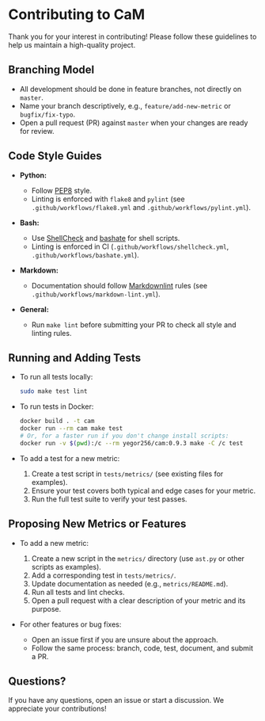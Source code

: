 # Contributing to CaM

Thank you for your interest in contributing!
Please follow these guidelines to help us maintain a high-quality project.

## Branching Model

* All development should be done in feature branches, not directly on `master`.
* Name your branch descriptively, e.g., `feature/add-new-metric` or `bugfix/fix-typo`.
* Open a pull request (PR) against `master` when your changes are ready for review.

## Code Style Guides

* **Python:**

  * Follow [PEP8](https://www.python.org/dev/peps/pep-0008/) style.
  * Linting is enforced with `flake8` and `pylint`
   (see `.github/workflows/flake8.yml` and `.github/workflows/pylint.yml`).

* **Bash:**

  * Use [ShellCheck](https://www.shellcheck.net/)
   and [bashate](https://github.com/openstack/bashate) for shell scripts.
  * Linting is enforced in CI (`.github/workflows/shellcheck.yml`, `.github/workflows/bashate.yml`).

* **Markdown:**

  * Documentation should follow
   [Markdownlint](https://github.com/DavidAnson/markdownlint)
    rules (see `.github/workflows/markdown-lint.yml`).

* **General:**

  * Run `make lint` before submitting your PR to check all style and linting rules.

## Running and Adding Tests

* To run all tests locally:

  ```bash
  sudo make test lint
  ```
  
* To run tests in Docker:
 
  ```bash
  docker build . -t cam
  docker run --rm cam make test
  # Or, for a faster run if you don't change install scripts:
  docker run -v $(pwd):/c --rm yegor256/cam:0.9.3 make -C /c test
  ```

* To add a test for a new metric:

  1. Create a test script in `tests/metrics/` (see existing files for examples).
  2. Ensure your test covers both typical and edge cases for your metric.
  3. Run the full test suite to verify your test passes.

## Proposing New Metrics or Features

* To add a new metric:

  1. Create a new script in the `metrics/` directory (use `ast.py` or other scripts as examples).
  2. Add a corresponding test in `tests/metrics/`.
  3. Update documentation as needed (e.g., `metrics/README.md`).
  4. Run all tests and lint checks.
  5. Open a pull request with a clear description of your metric and its purpose.

* For other features or bug fixes:

  * Open an issue first if you are unsure about the approach.
  * Follow the same process: branch, code, test, document, and submit a PR.

## Questions?

If you have any questions, open an issue or start a discussion. We appreciate your contributions!
